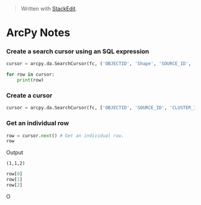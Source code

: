 
> Written with [StackEdit](https://stackedit.io/).

# ArcPy Notes

### Create a search cursor using an SQL expression

```python
cursor = arcpy.da.SearchCursor(fc, ('OBJECTID', 'Shape', 'SOURCE_ID', 'CLUSTER_ID', 'PROB', 'OUTLIER', 'EXEMPLAR', 'STABILITY', 'COLOR_ID'), """"CLUSTER_ID" <> -1""")

for row in cursor:
    print(row)
```

### Create a cursor

```python
cursor = arcpy.da.SearchCursor(fc, ['OBJECTID', 'SOURCE_ID', 'CLUSTER_ID'])
```

### Get an individual row

```python
row = cursor.next() # Get an individual row.
row
```
Output
```
(1,1,2)
```
```python
row[0]
row[1]
row[2]
```
O

### 
<!--stackedit_data:
eyJoaXN0b3J5IjpbLTEyMDE5MjY2MTMsODgwMzYyNzddfQ==
-->